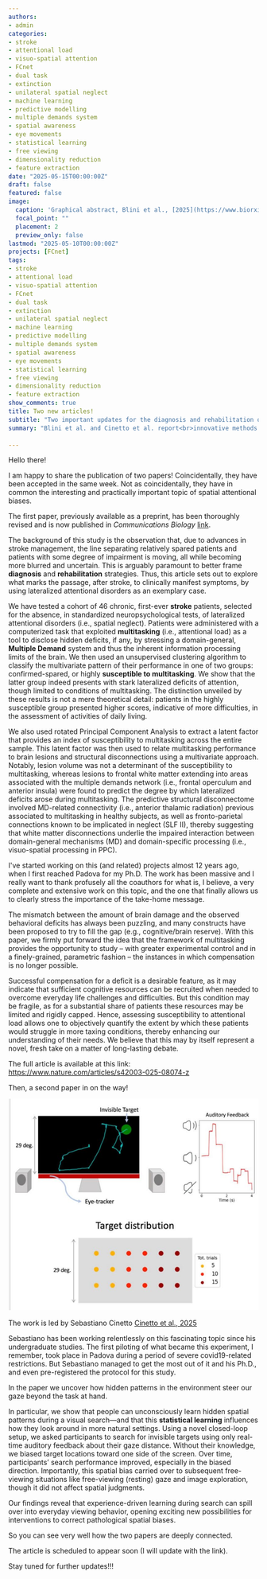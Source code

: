 ```yaml
---
authors:
- admin
categories:
- stroke
- attentional load
- visuo-spatial attention
- FCnet
- dual task
- extinction
- unilateral spatial neglect
- machine learning
- predictive modelling
- multiple demands system
- spatial awareness
- eye movements
- statistical learning
- free viewing
- dimensionality reduction
- feature extraction
date: "2025-05-15T00:00:00Z"
draft: false
featured: false
image:
  caption: 'Graphical abstract, Blini et al., [2025](https://www.biorxiv.org/content/10.1101/2023.10.11.561866v1)'
  focal_point: ""
  placement: 2
  preview_only: false
lastmod: "2025-05-10T00:00:00Z"
projects: [FCnet]
tags:
- stroke
- attentional load
- visuo-spatial attention
- FCnet
- dual task
- extinction
- unilateral spatial neglect
- machine learning
- predictive modelling
- multiple demands system
- spatial awareness
- eye movements
- statistical learning
- free viewing
- dimensionality reduction
- feature extraction
show_comments: true
title: Two new articles!
subtitle: "Two important updates for the diagnosis and rehabilitation of visuo-spatial biases"
summary: "Blini et al. and Cinetto et al. report<br>innovative methods for the diagnosis and<br>rehabilitation of (subtle) spatial biases"

---
```


Hello there! 

I am happy to share the publication of two papers!
Coincidentally, they have been accepted in the same week. Not as coincidentally, they have in common the interesting and practically important topic of spatial attentional biases.

The first paper, previously available as a preprint, has been thoroughly revised and is now published in *Communications Biology* [link](https://www.nature.com/articles/s42003-025-08074-z).

The background of this study is the observation that, due to advances in stroke management, the line separating relatively spared patients and patients with some degree of impairment is moving, all while becoming more blurred and uncertain. This is arguably paramount to better frame **diagnosis** and **rehabilitation** strategies. Thus, this article sets out to explore what marks the passage, after stroke, to clinically manifest symptoms, by using lateralized attentional disorders as an exemplary case.

We have tested a cohort of 46 chronic, first-ever **stroke** patients, selected for the absence, in standardized neuropsychological tests, of lateralized attentional disorders (i.e., spatial neglect). Patients were administered with a computerized task that exploited **multitasking** (i.e., attentional load) as a tool to disclose hidden deficits, if any, by stressing a domain-general, **Multiple Demand** system and thus the inherent information processing limits of the brain. We then used an unsupervised clustering algorithm to classify the multivariate pattern of their performance in one of two groups: confirmed-spared, or highly **susceptible to multitasking**. We show that the latter group indeed presents with stark lateralized deficits of attention, though limited to conditions of multitasking. The distinction unveiled by these results is not a mere theoretical detail: patients in the highly susceptible group presented higher scores, indicative of more difficulties, in the assessment of activities of daily living. 

We also used rotated Principal Component Analysis to extract a latent factor that provides an index of susceptibility to multitasking across the entire sample. This latent factor was then used to relate multitasking performance to brain lesions and structural disconnections using a multivariate approach. Notably, lesion volume was not a determinant of the susceptibility to multitasking, whereas lesions to frontal white matter extending into areas associated with the multiple demands network (i.e., frontal operculum and anterior insula) were found to predict the degree by which lateralized deficits arose during multitasking. The predictive structural disconnectome involved MD-related connectivity (i.e., anterior thalamic radiation) previous associated to multitasking in healthy subjects, as well as fronto-parietal connections known to be implicated in neglect (SLF II), thereby suggesting that white matter disconnections underlie the impaired interaction between domain-general mechanisms (MD) and domain-specific processing (i.e., visuo-spatial processing in PPC).

I've started working on this (and related) projects almost 12 years ago, when I first reached Padova for my Ph.D. The work has been massive and I really want to thank profusely all the coauthors for what is, I believe, a very complete and extensive work on this topic, and the one that finally allows us to clearly stress the importance of the take-home message. 

The mismatch between the amount of brain damage and the observed behavioral deficits has always been puzzling, and many constructs have been proposed to try to fill the gap (e.g., cognitive/brain reserve). With this paper, we firmly put forward the idea that the framework of multitasking provides the opportunity to study – with greater experimental control and in a finely-grained, parametric fashion – the instances in which compensation is no longer possible. 

Successful compensation for a deficit is a desirable feature, as it may indicate that sufficient cognitive resources can be recruited when needed to overcome everyday life challenges and difficulties. But this condition may be fragile, as for a substantial share of patients these resources may be limited and rigidly capped. Hence, assessing susceptibility to attentional load allows one to objectively quantify the extent by which these patients would struggle in more taxing conditions, thereby enhancing our understanding of their needs. We believe that this may by itself represent a novel, fresh take on a matter of long-lasting debate.

The full article is available at this link:
https://www.nature.com/articles/s42003-025-08074-z


Then, a second paper in on the way!

![From Cinetto et al. (2025)](cinettoetal.jpg)

The work is led by Sebastiano Cinetto [Cinetto et al., 2025]()

Sebastiano has been working relentlessly on this fascinating topic since his undergraduate studies. The first piloting of what became this experiment, I remember, took place in Padova during a period of severe covid19-related restrictions. But Sebastiano managed to get the most out of it and his Ph.D., and even pre-registered the protocol for this study.

In the paper we uncover how hidden patterns in the environment steer our gaze beyond the task at hand.

In particular, we show that people can unconsciously learn hidden spatial patterns during a visual search—and that this **statistical learning** influences how they look around in more natural settings. Using a novel closed-loop setup, we asked participants to search for invisible targets using only real-time auditory feedback about their gaze distance. Without their knowledge, we biased target locations toward one side of the screen. Over time, participants’ search performance improved, especially in the biased direction. Importantly, this spatial bias carried over to subsequent free-viewing situations like free-viewing (resting) gaze and image exploration, though it did not affect spatial judgments. 

Our findings reveal that experience-driven learning during search can spill over into everyday viewing behavior, opening exciting new possibilities for interventions to correct pathological spatial biases.

So you can see very well how the two papers are deeply connected.

The article is scheduled to appear soon (I will update with the link). 


Stay tuned for further updates!!!







